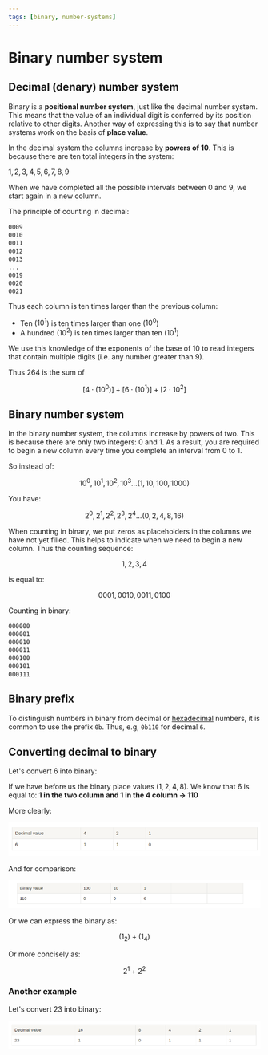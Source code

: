 ```yaml
---
tags: [binary, number-systems]
---
```


# Binary number system

## Decimal (denary) number system

Binary is a **positional number system**, just like the decimal number system.
This means that the value of an individual digit is conferred by its position
relative to other digits. Another way of expressing this is to say that number
systems work on the basis of **place value**.

In the decimal system the columns increase by **powers of 10**. This is because
there are ten total integers in the system:

$1, 2, 3, 4, 5, 6, 7, 8, 9$

When we have completed all the possible intervals between $0$ and $9$, we start
again in a new column.

The principle of counting in decimal:

```
0009
0010
0011
0012
0013
...
0019
0020
0021
```

Thus each column is ten times larger than the previous column:

- Ten ($10^1$) is ten times larger than one ($10^0$)
- A hundred ($10^2$) is ten times larger than ten ($10^1$)

We use this knowledge of the exponents of the base of 10 to read integers that
contain multiple digits (i.e. any number greater than 9).

Thus 264 is the sum of

$$[4 \cdot (10^0)] + [6 \cdot (10^1)] + [2 \cdot 10^2]  $$

## Binary number system

In the binary number system, the columns increase by powers of two. This is
because there are only two integers: 0 and 1. As a result, you are required to
begin a new column every time you complete an interval from 0 to 1.

So instead of:

$$ 10^0, 10^1, 10^2, 10^3 ... (1, 10, 100, 1000) $$

You have:

$$ 2^0, 2^1, 2^2, 2^3, 2^4... (0, 2, 4, 8, 16) $$

When counting in binary, we put zeros as placeholders in the columns we have not
yet filled. This helps to indicate when we need to begin a new column. Thus the
counting sequence:

$$ 1, 2, 3, 4 $$

is equal to:

$$ 0001, 0010, 0011, 0100 $$

Counting in binary:

```
000000
000001
000010
000011
000100
000101
000111
```

## Binary prefix

To distinguish numbers in binary from decimal or
[hexadecimal](Hexadecimal_number_system.md)
numbers, it is common to use the prefix `0b`. Thus, e.g, `0b110` for decimal
`6`.

## Converting decimal to binary

Let's convert 6 into binary:

If we have before us the binary place values ($1, 2, 4, 8$). We know that 6 is
equal to: **1 in the two column and 1 in the 4 column → 110**

More clearly:

![](/static/Pasted_image_20220319135558.png)

And for comparison:

![](/static/Pasted_image_20220319135805.png)

Or we can express the binary as:

$$ (1 _ 2) + (1 _ 4) $$

Or more concisely as:

$$ 2^1 + 2^2 $$

### Another example

Let's convert 23 into binary:

![](/static/Pasted_image_20220319135823.png)

